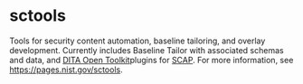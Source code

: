# sctools
Tools for security content automation, baseline tailoring, and overlay development. 
Currently includes Baseline Tailor with associated schemas and data, and 
[DITA Open Toolkit](https://www.dita-ot.org)plugins for 
[SCAP](https://scap.nist.gov). 
For more information, see https://pages.nist.gov/sctools.

